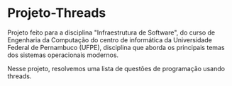 # Projeto-Threads

Projeto feito para a disciplina "Infraestrutura de Software",
do curso de Engenharia da Computação do centro de informática da Universidade Federal de Pernambuco (UFPE),
disciplina que aborda os principais temas dos sistemas operacionais modernos.

Nesse projeto, resolvemos uma lista de questões de programação usando threads.

